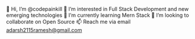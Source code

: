👋 Hi, I’m @codepainkill
 👀 I’m interested in Full Stack Development and new emerging technologies
🌱 I’m currently learning Mern Stack
💞️ I’m looking to collaborate on Open Source
📫 Reach me via email adarsh2115ramesh@gmail.com


<!---
codepainkill/codepainkill is a ✨ special ✨ repository because its `README.md` (this file) appears on your GitHub profile.
You can click the Preview link to take a look at your changes.
--->
